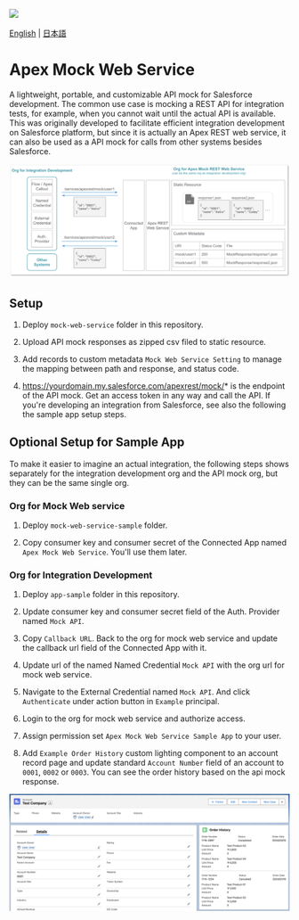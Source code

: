 ![](https://img.shields.io/badge/coverage-100%25-brightgreen.svg)

[English](README.md) | [日本語](README.ja.md)

# Apex Mock Web Service

A lightweight, portable, and customizable API mock for Salesforce development. The common use case is mocking a REST API for integration tests, for example, when you cannot wait until the actual API is available. This was originally developed to facilitate efficient integration development on Salesforce platform, but since it is actually an Apex REST web service, it can also be used as a API mock for calls from other systems besides Salesforce.

![](img/overview.png)

## Setup

1. Deploy `mock-web-service` folder in this repository.

2. Upload API mock responses as zipped csv filed to static resource.

3. Add records to custom metadata `Mock Web Service Setting` to manage the mapping between path and response, and status code.

4. https://yourdomain.my.salesforce.com/apexrest/mock/* is the endpoint of the API mock. Get an access token in any way and call the API. If you're developing an integration from Salesforce, see also the following the sample app setup steps.

## Optional Setup for Sample App
To make it easier to imagine an actual integration, the following steps shows separately for the integration development org and the API mock org, but they can be the same single org.

### Org for Mock Web service

1. Deploy `mock-web-service-sample` folder.

2. Copy consumer key and consumer secret of the Connected App named `Apex Mock Web Service`. You'll use them later.

### Org for Integration Development

1. Deploy `app-sample` folder in this repository.

2. Update consumer key and consumer secret field of the Auth. Provider named `Mock API`.

3. Copy `Callback URL`. Back to the org for mock web service and update the callback url field of the Connected App with it.

4. Update url of the named Named Credential `Mock API` with the org url for mock web service.

5. Navigate to the External Credential named `Mock API`. And click `Authenticate` under action button in `Example` principal.

6. Login to the org for mock web service and authorize access.

7. Assign permission set `Apex Mock Web Service Sample App` to your user.

8. Add `Example Order History` custom lighting component to an account record page and update standard `Account Number` field of an account to `0001`, `0002` or `0003`. You can see the order history based on the api mock response.

![](img/account_detail.png)

